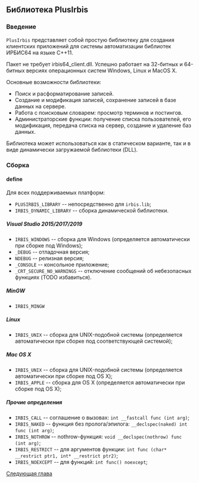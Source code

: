 ﻿## Библиотека PlusIrbis

### Введение

`PlusIrbis` представляет собой простую библиотеку для создания клиентских приложений для системы автоматизации библиотек ИРБИС64 на языке C++11.

Пакет не требует irbis64_client.dll. Успешно работает на 32-битных и 64-битных версиях операционных систем Windows, Linux и MacOS X.

Основные возможности библиотеки:

* Поиск и расформатирование записей.
* Создание и модификация записей, сохранение записей в базе данных на сервере.
* Работа с поисковым словарем: просмотр терминов и постингов.
* Администраторские функции: получение списка пользователей, его модификация, передача списка на сервер, создание и удаление баз данных.

Библиотека может использоваться как в статическом варианте, так и в виде динамически загружаемой библиотеки (DLL).


### Сборка

#### define

Для всех поддерживаемых платформ:

* `PLUSIRBIS_LIBRARY` -- непосредственно для `irbis.lib`;
* `IRBIS_DYNAMIC_LIBRARY` -- сборка динамической библиотеки.

##### Visual Studio 2015/2017/2019

* `IRBIS_WINDOWS` -- сборка для Windows (определяется автоматически при сборке под Windows);
* `_DEBUG` -- отладочная версия;
* `NDEBUG` -- релизная версия;
* `_CONSOLE` -- консольное приложение;
* `_CRT_SECURE_NO_WARNINGS` -- отключение сообщений об небезопасных функциях (TODO избавиться).

##### MinGW

* `IRBIS_MINGW`

##### Linux

* `IRBIS_UNIX` -- сборка для UNIX-подобной системы (определяется автоматически при сборке под соответствующей системой);

##### Mac OS X

* `IRBIS_UNIX` -- сборка для UNIX-подобной системы (определяется автоматически при сборке под OS X);
* `IRBIS_APPLE` -- сборка для OS X (определяется автоматически при сборке под OS X);

##### Прочие определения

* `IRBIS_CALL` -- соглашение о вызовах: `int __fastcall func (int arg)`;
* `IRBIS_NAKED` -- функция без пролога/эпилога: `__declspec(naked) int func (int arg)`;
* `IRBIS_NOTHROW` -- nothrow-функция: `void __declspec(nothrow) func (int arg)`;
* `IRBIS_RESTRICT` -- для аргументов функции: `int func (char* __restrict ptr1, int* __restrict ptr2)`;
* `IRBIS_NOEXCEPT` -- для функций: `int func() noexcept`;

[Следующая глава](chapter2.md)
